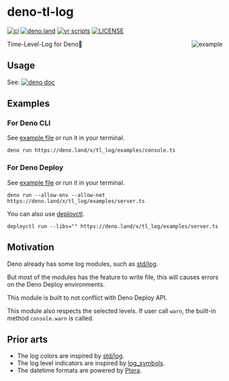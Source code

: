 # deno-tl-log

[![ci](https://github.com/kawarimidoll/deno-tl-log/workflows/ci/badge.svg)](.github/workflows/ci.yml)
[![deno.land](https://img.shields.io/badge/deno-%5E1.0.0-green?logo=deno)](https://deno.land)
[![vr scripts](https://badges.velociraptor.run/flat.svg)](https://velociraptor.run)
[![LICENSE](https://img.shields.io/badge/license-MIT-brightgreen)](LICENSE)

<img align="right" src="https://user-images.githubusercontent.com/8146876/132110887-fcade83e-0467-4693-98e1-a84a1a916bf0.png" alt="example">

Time-Level-Log for Deno🦕

## Usage

See:
[![deno doc](https://doc.deno.land/badge.svg)](https://doc.deno.land/https/deno.land/x/tl_log)

## Examples

### For Deno CLI

See [example file](examples/console.ts) or run it in your terminal.

```
deno run https://deno.land/x/tl_log/examples/console.ts
```

### For Deno Deploy

See [example file](examples/server.ts) or run it in your terminal.

```
deno run --allow-env --allow-net https://deno.land/x/tl_log/examples/server.ts
```

You can also use [deployctl](https://github.com/deno_land/deployctl).

```
deployctl run --libs="" https://deno.land/x/tl_log/examples/server.ts
```

## Motivation

Deno already has some log modules, such as [std/log](https://deno.land/std/log).

But most of the modules has the feature to write file, this will causes errors
on the Deno Deploy environments.

This module is built to not conflict with Deno Deploy API.

This module also respects the selected levels. If user call `warn`, the built-in
method `console.warn` is called.

## Prior arts

- The log colors are inspired by [std/log](https://deno.land/std/log).
- The log level indicators are inspired by
  [log_symbols](https://deno.land/x/log_symbols).
- The datetime formats are powered by [Ptera](https://deno.land/x/ptera).
